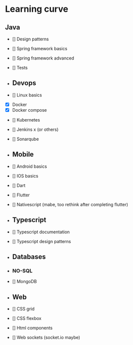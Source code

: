 # Learning curve

## Java

- [] Design patterns
- [] Spring framework basics
- [] Spring framework advanced
- [] Tests

- ## Devops

- [] Linux basics
- [x] Docker
- [x] Docker compose
- [] Kubernetes
- [] Jenkins x (or others)
- [] Sonarqube

- ## Mobile

- [] Android basics
- [] IOS basics
- [] Dart
- [] Flutter
- [] Nativescript (mabe, too rethink after completing flutter)

- ## Typescript

- [] Typescript documentation
- [] Typescript design patterns

- ## Databases

- ### NO-SQL

- [] MongoDB

- ## Web

- [] CSS grid
- [] CSS flexbox
- [] Html components
- [] Web sockets (socket.io maybe)
